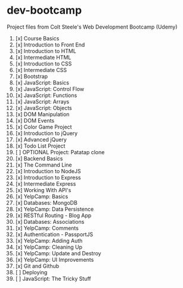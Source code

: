 # dev-bootcamp
Project files from Colt Steele's Web Development Bootcamp (Udemy)
1. [x] Course Basics
2. [x] Introduction to Front End
3. [x] Introduction to HTML
4. [x] Intermediate HTML
5. [x] Introduction to CSS
6. [x] Intermediate CSS
7. [x] Bootstrap
8. [x] JavaScript: Basics
9. [x] JavaScript: Control Flow
10. [x] JavaScript: Functions
11. [x] JavaScript: Arrays
12. [x] JavaScript: Objects
13. [x] DOM Manipulation
14. [x] DOM Events
15. [x] Color Game Project
16. [x] Introduction to jQuery
17. [x] Advanced jQuery
18. [x] Todo List Project
19. [ ] OPTIONAL Project: Patatap clone
20. [x] Backend Basics
21. [x] The Command Line
22. [x] Introduction to NodeJS
23. [x] Introduction to Express
24. [x] Intermediate Express
25. [x] Working With API's
26. [x] YelpCamp: Basics
27. [x] Databases: MongoDB
28. [x] YelpCamp: Data Persistence
29. [x] RESTful Routing - Blog App
30. [x] Databases: Associations
31. [x] YelpCamp: Comments
32. [x] Authentication - PassportJS
33. [x] YelpCamp: Adding Auth
34. [x] YelpCamp: Cleaning Up
35. [x] YelpCamp: Update and Destroy
36. [x] YelpCamp: UI Improvements
37. [x] Git and Github
38. [ ] Deploying
39. [ ] JavaScript: The Tricky Stuff

